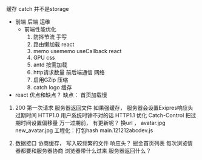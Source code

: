 缓存 catch  并不是storage
- 前端  后端  运维
    - 前端性能优化
        1. 防抖节流  手写
        2. 路由懒加载  react
        3. memo usememo useCallback  react
        4. GPU  css 
        5. antd 按需加载
        6. http请求数量 前后端通信  网络
        7. 启用GZip 压缩
        8. catch 
            logo 缓存
- react 优点和缺点？
    缺点： 首页加载慢

1. 200 第一次请求  服务器返回文件
    如果强缓存， 服务器会设置Exipres响应头 过期时间 HTTP1.0
        用户系统时钟不对的话 
    HTTP1.1  优化 Catch-Control  把过期时间设置偏移量 
    万一过期前， 有更新呢？ 换url ， avatar.jpg  new_avatar.jpg
    工程化：打包hash  main.121212abcdev.js

2. 数据接口 协商缓存， 写入较频繁的文件
    响应头？ 掘金首页列表
    每次浏览情器都要和服务器协商
    浏览器带什么过来  服务器返回什么？


